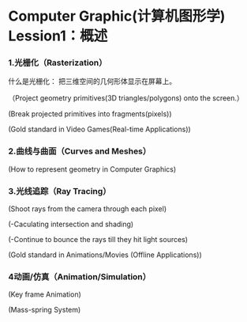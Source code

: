 # Computer Graphic(计算机图形学) Lession1：概述

### 1.光栅化（Rasterization）

什么是光栅化： 把三维空间的几何形体显示在屏幕上。

（Project geometry primitives(3D triangles/polygons) onto the screen.）

(Break projected primitives into fragments(pixels))

(Gold standard in Video Games(Real-time Applications))

### 2.曲线与曲面（Curves and Meshes）

(How to represent geometry in Computer Graphics)

### 3.光线追踪（Ray Tracing）

(Shoot rays from the camera through each pixel)

(-Caculating intersection and shading)

(-Continue to bounce the rays till they hit light sources)

(Gold standard in Animations/Movies (Offline Applications))

### 4动画/仿真（Animation/Simulation）

(Key frame Animation)

(Mass-spring System)